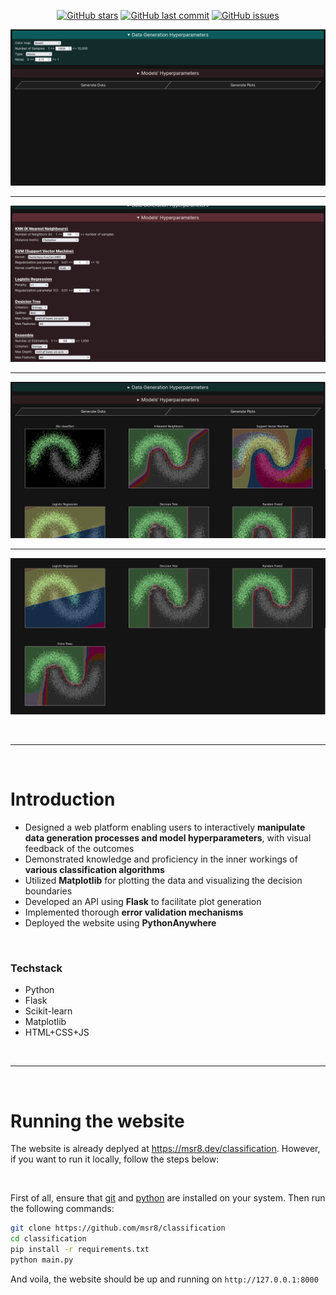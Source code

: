 <div align="center">

<!-- https://coolors.co/gradient-palette/f72585-066da5?number=3 -->

[![GitHub stars](https://img.shields.io/github/stars/msr8/classification?color=F72585&labelColor=302D41&style=for-the-badge)](https://github.com/msr8/classification)
[![GitHub last commit](https://img.shields.io/github/last-commit/msr8/classification?color=7F4995&labelColor=302D41&style=for-the-badge)](https://github.com/msr8/classification)
[![GitHub issues](https://img.shields.io/github/issues/msr8/classification?color=066DA5&labelColor=302D41&style=for-the-badge)](https://github.com/msr8/classification)

![1-img](screenshots/1.png)

<hr>

![2-img](screenshots/2.png)

<hr>

![3-img](screenshots/3.png)

<hr>

![4-img](screenshots/4.png)

</div>



<br><hr><br>



# Introduction

- Designed a web platform enabling users to interactively **manipulate data generation processes and model hyperparameters**, with visual feedback of the outcomes
- Demonstrated knowledge and proficiency in the inner workings of **various classification algorithms**
- Utilized **Matplotlib** for plotting the data and visualizing the decision boundaries
- Developed an API using **Flask** to facilitate plot generation
- Implemented thorough **error validation mechanisms**
- Deployed the website using **PythonAnywhere**

<br>

### Techstack
- Python
- Flask
- Scikit-learn
- Matplotlib
- HTML+CSS+JS



<br><hr><br>



# Running the website

The website is already deplyed at https://msr8.dev/classification. However, if you want to run it locally, follow the steps below:

<br>

First of all, ensure that [git](https://git-scm.com/downloads) and [python](https://www.python.org/downloads/) are installed on your system. Then run the following commands:

```bash
git clone https://github.com/msr8/classification
cd classification
pip install -r requirements.txt
python main.py
```

And voila, the website should be up and running on `http://127.0.0.1:8000`